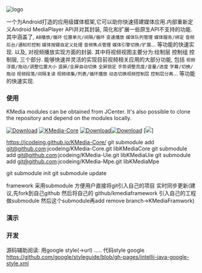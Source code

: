 ![logo](https://raw.githubusercontent.com/jcodeing/XMediaGo/master/readme/kmedia_logo.png)

一个为Android打造的应用级媒体框架,它可以助你快速搭建媒体应用.内部重新定义Android MediaPlayer API并对其封装, 简化和扩展一些原生API不支持的功能.
其中涵盖了, `AB播放/循环` `位置单元/间隔/循环` `变速播放` `媒体队列管理` `媒体服务/绑定` `音频后台/通知栏控制` `媒体按键自定义处理` `音频焦点管理` `媒体引擎切换/扩展`... 等功能的快速实现.
以及, 对视频播放实现方面的封装. 其中将视频视图主要分为:绘制层 控制组 控制层, 三个部分. 能够快速并灵活的实现目前视频相关应用的大部分功能,
包括 `视频浮窗/拖动/调整位置大小` `竖屏/全屏自动切换` `全屏锁定` `手势调整亮度/音量/进度` `字幕/切换/拖动` `视频段落/间隔复读` `视频续集/列表/循环播放` `动态切换视频控制层` `控制层分离`... 等功能的快速实现.

### 使用
KMedia modules can be obtained from JCenter. It's also possible to clone the repository and depend on the modules locally.


[![Download](https://api.bintray.com/packages/jcodeing/kmedia/kmedia-core/images/download.svg)](https://bintray.com/jcodeing/kmedia/kmedia-core/_latestVersion)
[![KMedia-Core](https://raw.githubusercontent.com/jcodeing/XMediaGo/master/readme/icon/kmedia_core.png)](https://bintray.com/jcodeing/kmedia/kmedia-core/_latestVersion)
[![Download](https://raw.githubusercontent.com/jcodeing/XMediaGo/master/readme/icon/kmedia_exo.png)](https://bintray.com/jcodeing/kmedia/kmedia-core/_latestVersion)[![Download](https://raw.githubusercontent.com/jcodeing/XMediaGo/master/readme/icon/kmedia_uie.png)](https://bintray.com/jcodeing/kmedia/kmedia-core/_latestVersion)
[![](https://github.com/jcodeing/XMediaGo/blob/master/readme/icon/kmedia_exo.svg)]

https://jcodeing.github.io/KMedia-Core/
git submodule add git@github.com:jcodeing/KMedia-Core.git libKMediaCore
git submodule add git@github.com:jcodeing/KMedia-Uie.git libKMediaUie
git submodule add git@github.com:jcodeing/KMedia-Mpe.git libKMediaMpe


git submodule init
git submodule update

framework 采用submodule 方便用户直接将git引入自己的项目 实时同步更新(建议,先fork到自己github 然后将自己的
github/kmediaframework 引入自己的工程做submodule 然后这个submodule再add remove branch->KMediaFramwork)

### 演示


### 开发
源码辅助阅读:
用google style(->url)
.....
代码style google
https://github.com/google/styleguide/blob/gh-pages/intellij-java-google-style.xml
